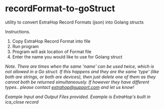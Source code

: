 # recordFormat-to-goStruct

utility to convert ExtraHop Record Formats (json) into Golang structs  

Instructions.

1. Copy ExtraHop Record Format into file
2. Run program
3. Program will ask location of Format file
4. Enter the name you would like to use for Golang struct

*Note.  There are times when the same 'name' can be used twice, which is not allowed in a Go struct.  If this happens and they are the same 'type' (like both are strings, or both are devices), then just delete one of them as they cannot both be returned simultaneously.  If however they have different types.. please contact extrahop@support.com and let us know!*

*Example Input  and Output Files provided.  Example is ExtraHop's built in ica_close record*
